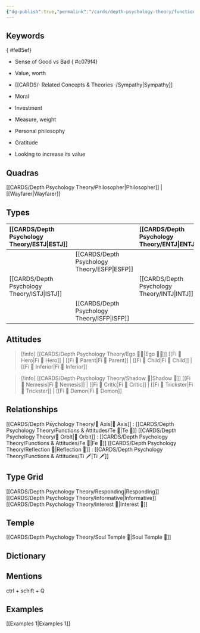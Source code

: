```yaml
---
{"dg-publish":true,"permalink":"/cards/depth-psychology-theory/functions-and-attitudes/fi/","noteIcon":"","created":"2022-12-27T21:20:33.776+01:00","updated":"2023-04-14T15:28:38.957+02:00"}
---
```



## Keywords
{ #fe85ef}


- Sense of Good vs Bad
{ #c079f4}

- Value, worth
- [[CARDS/· Related Concepts & Theories ·/Sympathy\|Sympathy]]
- Moral
- Investment
- Measure, weight
- Personal philosophy
- Gratitude
- Looking to increase its value

## Quadras
[[CARDS/Depth Psychology Theory/Philosopher\|Philosopher]] | [[Wayfarer\|Wayfarer]] 

## Types 

| [[CARDS/Depth Psychology Theory/ESTJ\|ESTJ]]&nbsp; |  |  [[CARDS/Depth Psychology Theory/ENTJ\|ENTJ]]      |  |
|:---------------|:-----------|:---------------|:---------------|
|  | [[CARDS/Depth Psychology Theory/ESFP\|ESFP]]   |  | [[CARDS/Depth Psychology Theory/ENFP\|ENFP]]       |
| [[CARDS/Depth Psychology Theory/ISTJ\|ISTJ]]       | |  [[CARDS/Depth Psychology Theory/INTJ\|INTJ]]      |   |
|  |  [[CARDS/Depth Psychology Theory/ISFP\|ISFP]]  |    | [[CARDS/Depth Psychology Theory/INFP\|INFP]]       |  

## Attitudes
> [!info] [[CARDS/Depth Psychology Theory/Ego 🙋‍♂️\|Ego 🙋‍♂️]]
[[Fi 🔱 Hero\|Fi 🔱 Hero]] | [[Fi 🔱 Parent\|Fi 🔱 Parent]] | [[Fi 🔱 Child\|Fi 🔱 Child]] | [[Fi 🔱 Inferior\|Fi 🔱 Inferior]]

> [!info] [[CARDS/Depth Psychology Theory/Shadow 👤\|Shadow 👤]] 
[[Fi 🔱 Nemesis\|Fi 🔱 Nemesis]] | [[Fi 🔱 Critic\|Fi 🔱 Critic]] | [[Fi 🔱 Trickster\|Fi 🔱 Trickster]] | [[Fi 🔱 Demon\|Fi 🔱 Demon]]

## Relationships 
[[CARDS/Depth Psychology Theory/🧲 Axis\|🧲 Axis]] : [[CARDS/Depth Psychology Theory/Functions & Attitudes/Te 🏹\|Te 🏹]] 
[[CARDS/Depth Psychology Theory/🔄 Orbit\|🔄 Orbit]] :  [[CARDS/Depth Psychology Theory/Functions & Attitudes/Fe 💉\|Fe 💉]] 
[[CARDS/Depth Psychology Theory/Reflection 🔀\|Reflection 🔀]]  : [[CARDS/Depth Psychology Theory/Functions & Attitudes/Ti 🗡️\|Ti 🗡️]]

## Type Grid 
[[CARDS/Depth Psychology Theory/Responding\|Responding]]
[[CARDS/Depth Psychology Theory/Informative\|Informative]]
[[CARDS/Depth Psychology Theory/Interest 🤝\|Interest 🤝]] 

## Temple 
[[CARDS/Depth Psychology Theory/Soul Temple 👥\|Soul Temple 👥]]

## Dictionary


## Mentions 
ctrl + schift + Q

## Examples 
[[Examples 1\|Examples 1]] 
